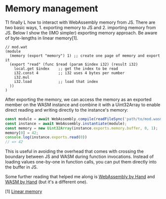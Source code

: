 # Memory management

TI finally L how to interact with WebAssembly memory from JS. There are two
basic ways, 1. exporting memory to JS and 2. importing memory from JS. Below I
show the (IMO simpler) exporting memory approach. Be aware of byte-lengths in
linear memory[1].

```wasm
// mod.wat
(module
  (memory (export "memory") 1) ;; create one page of memory and export it
  (export "read" (func $read (param $index i32) (result i32)
    local.get $index    ;; get the index to be read
    i32.const 4         ;; i32 uses 4 bytes per number
    i32.mul
    i32.load            ;; load that index
  ))
)
```

After exporting the memory, we can access the memory as an exported member on
the WASM instance and combine it with a Uint32Array to enable direct reading and
writing directly to the instance's memory:

```js
const module = await WebAssembly.compile(readFileSync('path/to/mod.wasm'));
const instance = await WebAssembly.instantiate(module);
const memory = new Uint32Array(instance.exports.memory.buffer, 0, 1);
memory[0] = 42;
console.log(instance.exports.read(0))
// => 42
```

This is useful in avoiding the overhead that comes with crossing the boundary
between JS and WASM during function invocations. Instead of loading values
one-by-one in function calls, you can put them directly into the buffer in JS.

Some further reading that helped me along is
[WebAssembly by Hand](https://blog.scottlogic.com/2018/04/26/webassembly-by-hand.html)
and [WASM by Hand](https://github.com/rhmoller/wasm-by-hand) (but it's a
different one).

[1] [Linear memory](https://webassembly.org/docs/semantics/#linear-memory)
